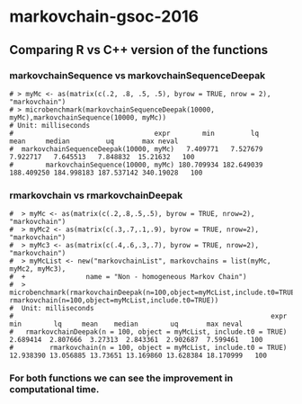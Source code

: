 # markovchain-gsoc-2016

## Comparing R vs C++ version of the functions

### markovchainSequence vs markovchainSequenceDeepak

```{r}
# > myMc <- as(matrix(c(.2, .8, .5, .5), byrow = TRUE, nrow = 2), "markovchain")
# > microbenchmark(markovchainSequenceDeepak(10000, myMc),markovchainSequence(10000, myMc))
# Unit: milliseconds
#                                   expr        min         lq       mean     median         uq       max neval
#  markovchainSequenceDeepak(10000, myMc)   7.409771   7.527679   7.922717   7.645513   7.848832  15.21632   100
#        markovchainSequence(10000, myMc) 180.709934 182.649039 188.409250 184.998183 187.537142 340.19028   100
```

### rmarkovchain vs rmarkovchainDeepak

```{r}
#  > myMc <- as(matrix(c(.2,.8,.5,.5), byrow = TRUE, nrow=2), "markovchain")
#  > myMc2 <- as(matrix(c(.3,.7,.1,.9), byrow = TRUE, nrow=2), "markovchain")
#  > myMc3 <- as(matrix(c(.4,.6,.3,.7), byrow = TRUE, nrow=2), "markovchain")
#  > myMcList <- new("markovchainList", markovchains = list(myMc, myMc2, myMc3), 
#  +               name = "Non - homogeneous Markov Chain")
#  > microbenchmark(rmarkovchainDeepak(n=100,object=myMcList,include.t0=TRUE), rmarkovchain(n=100,object=myMcList,include.t0=TRUE))
#  Unit: milliseconds
#                                                                expr       min        lq     mean    median        uq       max neval
#   rmarkovchainDeepak(n = 100, object = myMcList, include.t0 = TRUE)  2.689414  2.807666  3.27313  2.843361  2.902687  7.599461   100
#         rmarkovchain(n = 100, object = myMcList, include.t0 = TRUE) 12.938390 13.056885 13.73651 13.169860 13.628384 18.170999   100
```

### For both functions we can see the improvement in computational time.
